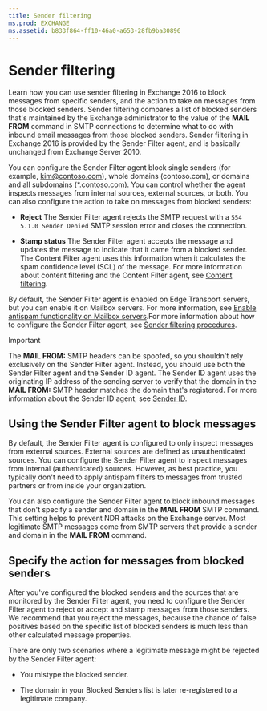 ```yaml
---
title: Sender filtering
ms.prod: EXCHANGE
ms.assetid: b833f864-ff10-46a0-a653-28fb9ba30896
---
```



# Sender filtering
Learn how you can use sender filtering in Exchange 2016 to block messages from specific senders, and the action to take on messages from those blocked senders.
 Sender filtering compares a list of blocked senders that's maintained by the Exchange administrator to the value of the **MAIL FROM** command in SMTP connections to determine what to do with inbound email messages from those blocked senders. Sender filtering in Exchange 2016 is provided by the Sender Filter agent, and is basically unchanged from Exchange Server 2010.
  
    
    

You can configure the Sender Filter agent block single senders (for example, kim@contoso.com), whole domains (contoso.com), or domains and all subdomains (*.contoso.com). You can control whether the agent inspects messages from internal sources, external sources, or both. You can also configure the action to take on messages from blocked senders:
- **Reject** The Sender Filter agent rejects the SMTP request with a `554 5.1.0 Sender Denied` SMTP session error and closes the connection.
    
  
- **Stamp status** The Sender Filter agent accepts the message and updates the message to indicate that it came from a blocked sender. The Content Filter agent uses this information when it calculates the spam confidence level (SCL) of the message. For more information about content filtering and the Content Filter agent, see [Content filtering](content-filtering.md).
    
  
By default, the Sender Filter agent is enabled on Edge Transport servers, but you can enable it on Mailbox servers. For more information, see  [Enable antispam functionality on Mailbox servers](enable-antispam-functionality-on-mailbox-servers.md).For more information about how to configure the Sender Filter agent, see  [Sender filtering procedures](sender-filtering-procedures.md).
> [!IMPORTANT]
> The **MAIL FROM:** SMTP headers can be spoofed, so you shouldn't rely exclusively on the Sender Filter agent. Instead, you should use both the Sender Filter agent and the Sender ID agent. The Sender ID agent uses the originating IP address of the sending server to verify that the domain in the **MAIL FROM:** SMTP header matches the domain that's registered. For more information about the Sender ID agent, see [Sender ID](sender-id.md). 
  
    
    


## Using the Sender Filter agent to block messages

By default, the Sender Filter agent is configured to only inspect messages from external sources. External sources are defined as unauthenticated sources. You can configure the Sender Filter agent to inspect messages from internal (authenticated) sources. However, as best practice, you typically don't need to apply antispam filters to messages from trusted partners or from inside your organization.
  
    
    
You can also configure the Sender Filter agent to block inbound messages that don't specify a sender and domain in the **MAIL FROM** SMTP command. This setting helps to prevent NDR attacks on the Exchange server. Most legitimate SMTP messages come from SMTP servers that provide a sender and domain in the **MAIL FROM** command.
  
    
    

## Specify the action for messages from blocked senders

After you've configured the blocked senders and the sources that are monitored by the Sender Filter agent, you need to configure the Sender Filter agent to reject or accept and stamp messages from those senders. We recommend that you reject the messages, because the chance of false positives based on the specific list of blocked senders is much less than other calculated message properties. 
  
    
    
There are only two scenarios where a legitimate message might be rejected by the Sender Filter agent:
  
    
    

- You mistype the blocked sender.
    
  
- The domain in your Blocked Senders list is later re-registered to a legitimate company.
    
  

